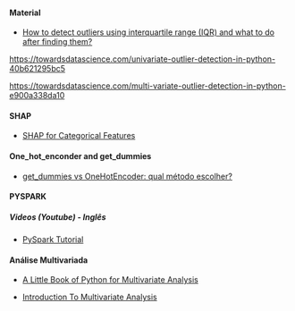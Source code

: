 #### Material 


* [How to detect outliers using interquartile range (IQR) and what to do after finding them?](https://medium.com/codex/how-to-detect-outliers-using-interquartile-range-iqr-and-what-to-do-after-finding-them-b2d6936605ed)



https://towardsdatascience.com/univariate-outlier-detection-in-python-40b621295bc5


https://towardsdatascience.com/multi-variate-outlier-detection-in-python-e900a338da10

#### SHAP 

* [SHAP for Categorical Features](https://towardsdatascience.com/shap-for-categorical-features-7c63e6a554ea)

#### One_hot_enconder and get_dummies

* [get_dummies vs OneHotEncoder: qual método escolher?](https://www.alura.com.br/artigos/get-dummies-vs-onehotencoder-qual-metodo-escolher)



#### PYSPARK


##### Videos (Youtube) - Inglês

* [PySpark Tutorial](https://www.youtube.com/watch?v=_C8kWso4ne4)


#### Análise Multivariada

* [A Little Book of Python for Multivariate Analysis
](https://python-for-multivariate-analysis.readthedocs.io/)

* [Introduction To Multivariate Analysis](https://www.kaggle.com/code/sanikamal/introduction-to-multivariate-analysis)